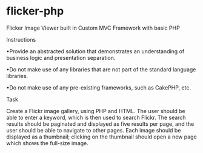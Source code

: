 flicker-php
===========

Flicker Image Viewer built in Custom MVC Framework with basic PHP


Instructions

•Provide an abstracted solution that demonstrates an understanding of business logic and presentation separation.

•Do not make use of any libraries that are not part of the standard language libraries.

•Do not make use of any pre-existing frameworks, such as CakePHP, etc.

Task

Create a Flickr image gallery, using PHP and HTML. The user should be able to enter a keyword, which is then used to search Flickr. The search results should be paginated and displayed as five results per page, and the user should be able to navigate to other pages. Each image should be displayed as a thumbnail; clicking on the thumbnail should open a new page which shows the full-size image.
